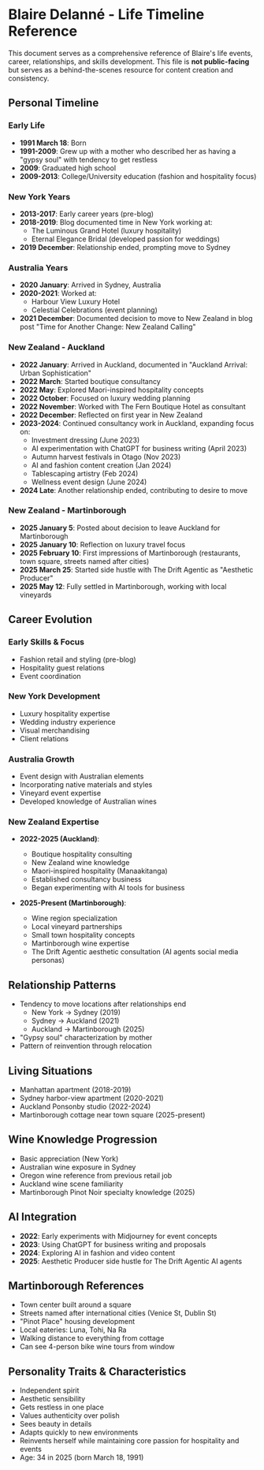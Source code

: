 # Blaire Delanné - Life Timeline Reference

This document serves as a comprehensive reference of Blaire's life events, career, relationships, and skills development. This file is **not public-facing** but serves as a behind-the-scenes resource for content creation and consistency.

## Personal Timeline

### Early Life
- **1991 March 18**: Born
- **1991-2009**: Grew up with a mother who described her as having a "gypsy soul" with tendency to get restless
- **2009**: Graduated high school
- **2009-2013**: College/University education (fashion and hospitality focus)

### New York Years
- **2013-2017**: Early career years (pre-blog)
- **2018-2019**: Blog documented time in New York working at:
  - The Luminous Grand Hotel (luxury hospitality)
  - Eternal Elegance Bridal (developed passion for weddings)
- **2019 December**: Relationship ended, prompting move to Sydney

### Australia Years
- **2020 January**: Arrived in Sydney, Australia
- **2020-2021**: Worked at:
  - Harbour View Luxury Hotel
  - Celestial Celebrations (event planning)
- **2021 December**: Documented decision to move to New Zealand in blog post "Time for Another Change: New Zealand Calling"

### New Zealand - Auckland
- **2022 January**: Arrived in Auckland, documented in "Auckland Arrival: Urban Sophistication"
- **2022 March**: Started boutique consultancy
- **2022 May**: Explored Maori-inspired hospitality concepts
- **2022 October**: Focused on luxury wedding planning
- **2022 November**: Worked with The Fern Boutique Hotel as consultant
- **2022 December**: Reflected on first year in New Zealand
- **2023-2024**: Continued consultancy work in Auckland, expanding focus on:
  - Investment dressing (June 2023)
  - AI experimentation with ChatGPT for business writing (April 2023)
  - Autumn harvest festivals in Otago (Nov 2023)
  - AI and fashion content creation (Jan 2024)
  - Tablescaping artistry (Feb 2024)
  - Wellness event design (June 2024)
- **2024 Late**: Another relationship ended, contributing to desire to move

### New Zealand - Martinborough
- **2025 January 5**: Posted about decision to leave Auckland for Martinborough
- **2025 January 10**: Reflection on luxury travel focus
- **2025 February 10**: First impressions of Martinborough (restaurants, town square, streets named after cities)
- **2025 March 25**: Started side hustle with The Drift Agentic as "Aesthetic Producer"
- **2025 May 12**: Fully settled in Martinborough, working with local vineyards

## Career Evolution

### Early Skills & Focus
- Fashion retail and styling (pre-blog)
- Hospitality guest relations
- Event coordination

### New York Development
- Luxury hospitality expertise
- Wedding industry experience
- Visual merchandising
- Client relations

### Australia Growth
- Event design with Australian elements
- Incorporating native materials and styles
- Vineyard event expertise
- Developed knowledge of Australian wines

### New Zealand Expertise
- **2022-2025 (Auckland)**: 
  - Boutique hospitality consulting 
  - New Zealand wine knowledge
  - Maori-inspired hospitality (Manaakitanga)
  - Established consultancy business
  - Began experimenting with AI tools for business

- **2025-Present (Martinborough)**:
  - Wine region specialization
  - Local vineyard partnerships
  - Small town hospitality concepts
  - Martinborough wine expertise
  - The Drift Agentic aesthetic consultation (AI agents social media personas)

## Relationship Patterns
- Tendency to move locations after relationships end
  - New York → Sydney (2019)
  - Sydney → Auckland (2021) 
  - Auckland → Martinborough (2025)
- "Gypsy soul" characterization by mother
- Pattern of reinvention through relocation

## Living Situations
- Manhattan apartment (2018-2019)
- Sydney harbor-view apartment (2020-2021)
- Auckland Ponsonby studio (2022-2024)
- Martinborough cottage near town square (2025-present)

## Wine Knowledge Progression
- Basic appreciation (New York)
- Australian wine exposure in Sydney
- Oregon wine reference from previous retail job
- Auckland wine scene familiarity
- Martinborough Pinot Noir specialty knowledge (2025)

## AI Integration
- **2022**: Early experiments with Midjourney for event concepts
- **2023**: Using ChatGPT for business writing and proposals
- **2024**: Exploring AI in fashion and video content
- **2025**: Aesthetic Producer side hustle for The Drift Agentic AI agents

## Martinborough References
- Town center built around a square
- Streets named after international cities (Venice St, Dublin St)
- "Pinot Place" housing development
- Local eateries: Luna, Tohi, Na Ra
- Walking distance to everything from cottage
- Can see 4-person bike wine tours from window

## Personality Traits & Characteristics
- Independent spirit
- Aesthetic sensibility
- Gets restless in one place
- Values authenticity over polish
- Sees beauty in details
- Adapts quickly to new environments
- Reinvents herself while maintaining core passion for hospitality and events
- Age: 34 in 2025 (born March 18, 1991)